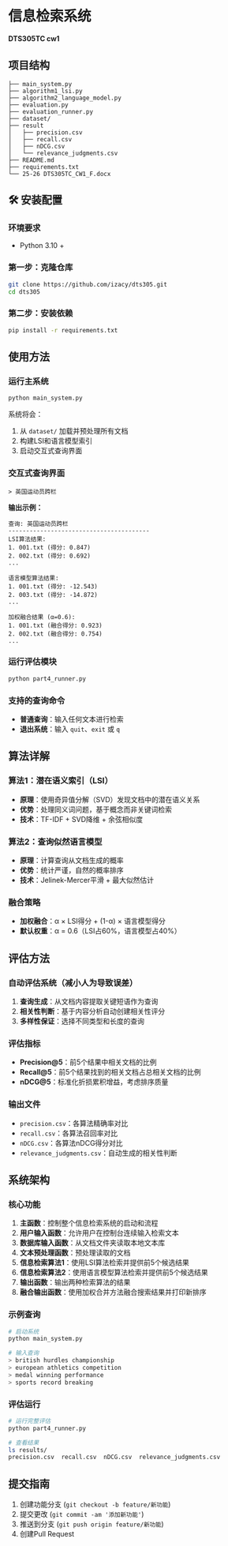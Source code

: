 # 信息检索系统

**DTS305TC cw1**

## 项目结构

```
├── main_system.py              
├── algorithm1_lsi.py           
├── algorithm2_language_model.py 
├── evaluation.py               
├── evaluation_runner.py             
├── dataset/                    
├── result
│   ├── precision.csv               
│   ├── recall.csv                  
│   ├── nDCG.csv                    
│   └── relevance_judgments.csv     
├── README.md                   
├── requirements.txt            
└── 25-26 DTS305TC_CW1_F.docx   
```

## 🛠️ 安装配置

### 环境要求
- Python 3.10 +

### 第一步：克隆仓库
```bash
git clone https://github.com/izacy/dts305.git
cd dts305
```

### 第二步：安装依赖
```bash
pip install -r requirements.txt
```


## 使用方法

### 运行主系统
```bash
python main_system.py
```

系统将会：
1. 从 `dataset/` 加载并预处理所有文档
2. 构建LSI和语言模型索引
3. 启动交互式查询界面

### 交互式查询界面
```
> 英国运动员跨栏
```

**输出示例：**
```
查询: 英国运动员跨栏
----------------------------------------
LSI算法结果:
1. 001.txt (得分: 0.847)
2. 002.txt (得分: 0.692)
...

语言模型算法结果:
1. 001.txt (得分: -12.543)
2. 003.txt (得分: -14.872)
...

加权融合结果 (α=0.6):
1. 001.txt (融合得分: 0.923)
2. 002.txt (融合得分: 0.754)
...
```

### 运行评估模块
```bash
python part4_runner.py
```

### 支持的查询命令
- **普通查询**：输入任何文本进行检索
- **退出系统**：输入 `quit`、`exit` 或 `q`

## 算法详解

### 算法1：潜在语义索引（LSI）
- **原理**：使用奇异值分解（SVD）发现文档中的潜在语义关系
- **优势**：处理同义词问题，基于概念而非关键词检索
- **技术**：TF-IDF + SVD降维 + 余弦相似度

### 算法2：查询似然语言模型
- **原理**：计算查询从文档生成的概率
- **优势**：统计严谨，自然的概率排序
- **技术**：Jelinek-Mercer平滑 + 最大似然估计

### 融合策略
- **加权融合**：α × LSI得分 + (1-α) × 语言模型得分
- **默认权重**：α = 0.6（LSI占60%，语言模型占40%）

## 评估方法

### 自动评估系统（减小人为导致误差）
1. **查询生成**：从文档内容提取关键短语作为查询
2. **相关性判断**：基于内容分析自动创建相关性评分
3. **多样性保证**：选择不同类型和长度的查询

### 评估指标
- **Precision@5**：前5个结果中相关文档的比例
- **Recall@5**：前5个结果找到的相关文档占总相关文档的比例  
- **nDCG@5**：标准化折损累积增益，考虑排序质量

### 输出文件
- `precision.csv`：各算法精确率对比
- `recall.csv`：各算法召回率对比
- `nDCG.csv`：各算法nDCG得分对比
- `relevance_judgments.csv`：自动生成的相关性判断

## 系统架构

### 核心功能

1. **主函数**：控制整个信息检索系统的启动和流程
2. **用户输入函数**：允许用户在控制台连续输入检索文本
3. **数据库输入函数**：从文档文件夹读取本地文本库
4. **文本预处理函数**：预处理读取的文档
5. **信息检索算法1**：使用LSI算法检索并提供前5个候选结果
6. **信息检索算法2**：使用语言模型算法检索并提供前5个候选结果
7. **输出函数**：输出两种检索算法的结果
8. **融合输出函数**：使用加权合并方法融合搜索结果并打印新排序


### 示例查询
```bash
# 启动系统
python main_system.py

# 输入查询
> british hurdles championship
> european athletics competition  
> medal winning performance
> sports record breaking
```

### 评估运行
```bash
# 运行完整评估
python part4_runner.py

# 查看结果
ls results/
precision.csv  recall.csv  nDCG.csv  relevance_judgments.csv
```


## 提交指南

1. 创建功能分支 (`git checkout -b feature/新功能`)
2. 提交更改 (`git commit -am '添加新功能'`)
3. 推送到分支 (`git push origin feature/新功能`)
4. 创建Pull Request
